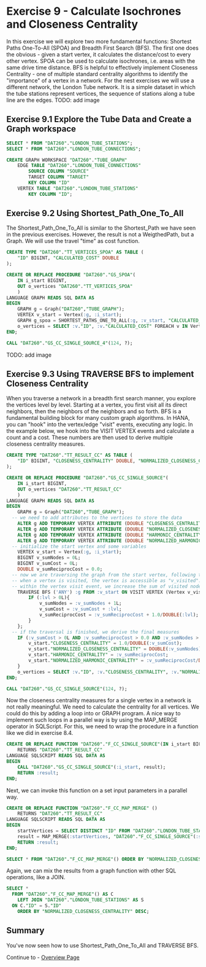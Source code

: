 # Exercise 9 - Calculate Isochrones and Closeness Centrality

In this exercise we will explore two more fundamental functions: Shortest Paths One-To-All (SPOA) and Breadth First Search (BFS). The first one does the obvious - given a start vertex, it calculates the distance/cost to every other vertex. SPOA can be used to calculate isochrones, i.e. areas with the same drive time distance. BFS is helpful to effectively implement Closeness Centrality - one of multiple standard centrality algorithms to identify the "importance" of a vertex in a network.
For the nest exercises we will use a different network, the London Tube network. It is a simple dataset in which the tube stations represent vertices, the sequence of stations along a tube line are the edges.
TODO: add image

## Exercise 9.1 Explore the Tube Data and Create a Graph workspace <a name="subex1"></a>

```SQL
SELECT * FROM "DAT260"."LONDON_TUBE_STATIONS";
SELECT * FROM "DAT260"."LONDON_TUBE_CONNECTIONS";

CREATE GRAPH WORKSPACE "DAT260"."TUBE_GRAPH"
	EDGE TABLE "DAT260"."LONDON_TUBE_CONNECTIONS"
		SOURCE COLUMN "SOURCE"
		TARGET COLUMN "TARGET"
		KEY COLUMN "ID"
	VERTEX TABLE "DAT260"."LONDON_TUBE_STATIONS"
		KEY COLUMN "ID";
```

## Exercise 9.2 Using Shortest_Path_One_To_All <a name="subex2"></a>

The Shortest_Path_One_To_All is similar to the Shortest_Path we have seen in the previous exercises. However, the result is not a WeigthedPath, but a Graph. We will use the travel "time" as cost function.

```SQL
CREATE TYPE "DAT260"."TT_VERTICES_SPOA" AS TABLE (
    "ID" BIGINT, "CALCULATED_COST" DOUBLE
);

CREATE OR REPLACE PROCEDURE "DAT260"."GS_SPOA"(
	IN i_start BIGINT,
	OUT o_vertices "DAT260"."TT_VERTICES_SPOA"
	)
LANGUAGE GRAPH READS SQL DATA AS
BEGIN
	GRAPH g = Graph("DAT260","TUBE_GRAPH");
	VERTEX v_start = Vertex(:g, :i_start);
	GRAPH g_spoa = SHORTEST_PATHS_ONE_TO_ALL(:g, :v_start, "CALCULATED_COST", (Edge e) => DOUBLE{ return DOUBLE(:e."time"); }, 'ANY');
	o_vertices = SELECT :v."ID", :v."CALCULATED_COST" FOREACH v IN Vertices(:g_spoa);
END;

CALL "DAT260"."GS_CC_SINGLE_SOURCE_4"(124, ?);
```
TODO: add image

## Exercise 9.3 Using TRAVERSE BFS to implement Closeness Centrality <a name="subex3"></a> 

When you traverse a network in a breadth first search manner, you explore the vertices level by level. Starting at a vertex, you first visit all its direct neighbors, then the neighbors of the neighbors and so forth. BFS is a fundamental building block for many custom graph algorithms. In HANA, you can "hook" into the vertex/edge "visit" events, executing any logic. In the example below, we hook into the VISIT VERTEX events and calculate a count and a cost. These numbers are then used to derive multiple closeness centrality measures.

```SQL
CREATE TYPE "DAT260"."TT_RESULT_CC" AS TABLE (
    "ID" BIGINT, "CLOSENESS_CENTRALITY" DOUBLE, "NORMALIZED_CLOSENESS_CENTRALITY" DOUBLE, "HARMONIC_CENTRALITY" DOUBLE, "NORMALIZED_HARMONIC_CENTRALITY" DOUBLE
);

CREATE OR REPLACE PROCEDURE "DAT260"."GS_CC_SINGLE_SOURCE"(
	IN i_start BIGINT,
	OUT o_vertices "DAT260"."TT_RESULT_CC"
	)
LANGUAGE GRAPH READS SQL DATA AS
BEGIN
	GRAPH g = Graph("DAT260","TUBE_GRAPH");
  -- we need to add attributes to the vertices to store the data
	ALTER g ADD TEMPORARY VERTEX ATTRIBUTE (DOUBLE "CLOSENESS_CENTRALITY");
	ALTER g ADD TEMPORARY VERTEX ATTRIBUTE (DOUBLE "NORMALIZED_CLOSENESS_CENTRALITY");
	ALTER g ADD TEMPORARY VERTEX ATTRIBUTE (DOUBLE "HARMONIC_CENTRALITY");
	ALTER g ADD TEMPORARY VERTEX ATTRIBUTE (DOUBLE "NORMALIZED_HARMONIC_CENTRALITY");
  -- initialize the start vertex and some variables
	VERTEX v_start = Vertex(:g, :i_start);
	BIGINT v_sumNodes = 0L;
	BIGINT v_sumCost = 0L;
	DOUBLE v_sumReciprocCost = 0.0;
  -- now we are traversing the graph from the start vertex, following the edges in any direction.
  -- when a vertex is visited, the vertex is accessible as "v_visited". The "level" information is stored in "lvl".
  -- within the vertex visit event, we increase the sum of visited nodes and the sum of costs.
	TRAVERSE BFS ('ANY') :g FROM :v_start ON VISIT VERTEX (Vertex v_visited, BIGINT lvl) {
	    IF (:lvl > 0L){
	    	v_sumNodes = :v_sumNodes + 1L;
		    v_sumCost = :v_sumCost + :lvl;
		    v_sumReciprocCost = :v_sumReciprocCost + 1.0/DOUBLE(:lvl);
		}
	};
  -- if the traversal is finished, we derive the final measures
	IF (:v_sumCost > 0L AND :v_sumReciprocCost > 0.0 AND :v_sumNodes > 1L){
		v_start."CLOSENESS_CENTRALITY" = 1.0/DOUBLE(:v_sumCost);
		v_start."NORMALIZED_CLOSENESS_CENTRALITY" = DOUBLE(:v_sumNodes)/DOUBLE(:v_sumCost);
		v_start."HARMONIC_CENTRALITY" = :v_sumReciprocCost;
		v_start."NORMALIZED_HARMONIC_CENTRALITY" = :v_sumReciprocCost/DOUBLE(:v_sumNodes);
	}
	o_vertices = SELECT :v."ID", :v."CLOSENESS_CENTRALITY", :v."NORMALIZED_CLOSENESS_CENTRALITY", :v."HARMONIC_CENTRALITY", :v."NORMALIZED_HARMONIC_CENTRALITY" FOREACH v IN Vertices(:g);
END;

CALL "DAT260"."GS_CC_SINGLE_SOURCE"(124, ?);
```

Now the closeness centrality measures for a single vertex in a network is not really meaningful. We need to calculate the centrality for all vertices. We could do this by adding a loop into or GRAPH program. A nice way to implement such loops in a parallel way is by using the MAP_MERGE operator in SQLScript.
For this, we need to wrap the procedure in a function like we did in exercise 8.4.
```SQL
CREATE OR REPLACE FUNCTION "DAT260"."F_CC_SINGLE_SOURCE"(IN i_start BIGINT)
    RETURNS "DAT260"."TT_RESULT_CC"
LANGUAGE SQLSCRIPT READS SQL DATA AS
BEGIN
    CALL "DAT260"."GS_CC_SINGLE_SOURCE"(:i_start, result);
    RETURN :result;
END;
```
Next, we can invoke this function on a set input parameters in a parallel way.
```SQL
CREATE OR REPLACE FUNCTION "DAT260"."F_CC_MAP_MERGE" ()
	RETURNS "DAT260"."TT_RESULT_CC"
LANGUAGE SQLSCRIPT READS SQL DATA AS
BEGIN
	startVertices = SELECT DISTINCT "ID" FROM "DAT260"."LONDON_TUBE_STATIONS";
	result = MAP_MERGE(:startVertices, "DAT260"."F_CC_SINGLE_SOURCE"(:startVertices."ID"));
	RETURN :result;
END;

SELECT * FROM "DAT260"."F_CC_MAP_MERGE"() ORDER BY "NORMALIZED_CLOSENESS_CENTRALITY" DESC;
```
Again, we can mix the results from a graph function with other SQL operations, like a JOIN.
```SQL
SELECT *
  FROM "DAT260"."F_CC_MAP_MERGE"() AS C
	LEFT JOIN "DAT260"."LONDON_TUBE_STATIONS" AS S
  ON C."ID" = S."ID"
	ORDER BY "NORMALIZED_CLOSENESS_CENTRALITY" DESC;
```

## Summary

You've now seen how to use Shortest_Path_One_To_All and TRAVERSE BFS.

Continue to - [Overview Page](../README.md)
